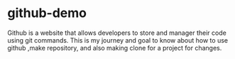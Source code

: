 # github-demo
Github is a website that allows developers to store and manager their code using git commands. This is my journey and goal to know about how to use github ,make repository, and also making clone for a project for changes. 
